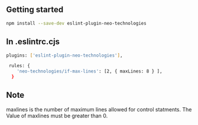 ## Getting started

```bash
npm install --save-dev eslint-plugin-neo-technologies
```
## In .eslintrc.cjs
```bash 
plugins: ['eslint-plugin-neo-technologies'],

 rules: {
    'neo-technologies/if-max-lines': [2, { maxLines: 8 } ],
  }
```
## Note
 maxlines is the number of maximum lines allowed for control statments. The Value of maxlines must be greater than 0.

 
